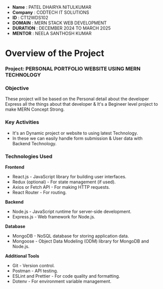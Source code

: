 - **Name** : PATEL DHAIRYA NITULKUMAR
- **Company** : CODTECH IT SOLUTIONS
- **ID** : CT12WDS102
- **DOMAIN** : MERN STACK WEB DEVELOPMENT
- **DURATION** : DECEMBER 2024 TO MARCH 2025
- **MENTOR** : NEELA SANTHOSH KUMAR


# Overview of the Project

### Project: PERSONAL PORTFOLIO WEBSITE USING MERN TECHNOLOGY

### Objective
These project will be based on the Personal detail about the developer Express all the things about that developer & It's a Begineer level project to make MERN Concept Strong.

### Key Activities
- It's an Dynamic project or website to using latest Technology.
- In these we can easily handle form submission & User data with Backend Technology.

### Technologies Used
**Frontend**
- React.js - JavaScript library for building user interfaces.
- Redux (optional) - For state management (if used).
- Axios or Fetch API - For making HTTP requests.
- React Router - For routing.

**Backend**
- Node.js - JavaScript runtime for server-side development.
- Express.js - Web framework for Node.js.

**Database**
- MongoDB - NoSQL database for storing application data.
- Mongoose - Object Data Modeling (ODM) library for MongoDB and Node.js.

**Additional Tools**
- Git - Version control.
- Postman - API testing.
- ESLint and Prettier - For code quality and formatting.
- Dotenv - For environment variable management.

